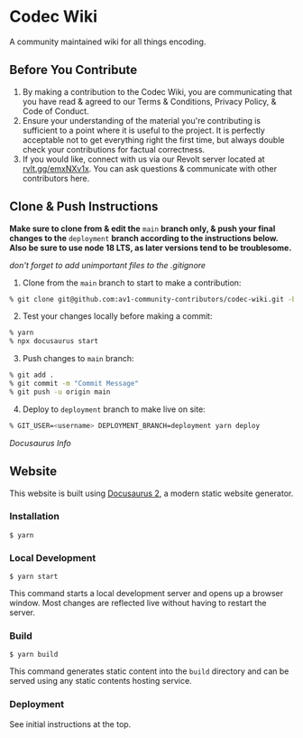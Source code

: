 # Codec Wiki

A community maintained wiki for all things encoding.

## Before You Contribute

1. By making a contribution to the Codec Wiki, you are communicating that you have read & agreed to our Terms & Conditions, Privacy Policy, & Code of Conduct.
2. Ensure your understanding of the material you're contributing is sufficient to a point where it is useful to the project. It is perfectly acceptable not to get everything right the first time, but always double check your contributions for factual correctness.
3. If you would like, connect with us via our Revolt server located at [rvlt.gg/emxNXv1x](https://rvlt.gg/emxNXv1x). You can ask questions & communicate with other contributors here.

## Clone & Push Instructions
**Make sure to clone from & edit the** `main` **branch only, & push your final changes to the** `deployment` **branch according to the instructions below. Also be sure to use node 18 LTS, as later versions tend to be troublesome.**

*don't forget to add unimportant files to the .gitignore*

1. Clone from the `main` branch to start to make a contribution:
```zsh
% git clone git@github.com:av1-community-contributors/codec-wiki.git -b main
```

2. Test your changes locally before making a commit:
```zsh
% yarn
% npx docusaurus start
```

3. Push changes to `main` branch:
```zsh
% git add .
% git commit -m "Commit Message"
% git push -u origin main
```

4. Deploy to `deployment` branch to make live on site:
```zsh
% GIT_USER=<username> DEPLOYMENT_BRANCH=deployment yarn deploy
```

*Docusaurus Info*
## Website

This website is built using [Docusaurus 2](https://docusaurus.io/), a modern static website generator.

### Installation

```
$ yarn
```

### Local Development

```
$ yarn start
```

This command starts a local development server and opens up a browser window. Most changes are reflected live without having to restart the server.

### Build

```
$ yarn build
```

This command generates static content into the `build` directory and can be served using any static contents hosting service.

### Deployment

See initial instructions at the top.
